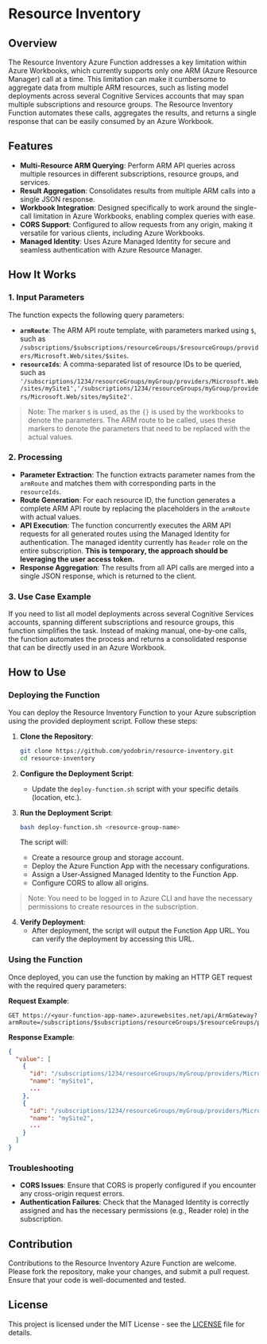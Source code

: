 # Resource Inventory

## Overview

The Resource Inventory Azure Function addresses a key limitation within Azure Workbooks, which currently supports only one ARM (Azure Resource Manager) call at a time. This limitation can make it cumbersome to aggregate data from multiple ARM resources, such as listing model deployments across several Cognitive Services accounts that may span multiple subscriptions and resource groups. The Resource Inventory Function automates these calls, aggregates the results, and returns a single response that can be easily consumed by an Azure Workbook.

## Features

- **Multi-Resource ARM Querying**: Perform ARM API queries across multiple resources in different subscriptions, resource groups, and services.
- **Result Aggregation**: Consolidates results from multiple ARM calls into a single JSON response.
- **Workbook Integration**: Designed specifically to work around the single-call limitation in Azure Workbooks, enabling complex queries with ease.
- **CORS Support**: Configured to allow requests from any origin, making it versatile for various clients, including Azure Workbooks.
- **Managed Identity**: Uses Azure Managed Identity for secure and seamless authentication with Azure Resource Manager.

## How It Works

### 1. Input Parameters

The function expects the following query parameters:

- **`armRoute`**: The ARM API route template, with parameters marked using `$`, such as `/subscriptions/$subscriptions/resourceGroups/$resourceGroups/providers/Microsoft.Web/sites/$sites`.
- **`resourceIds`**: A comma-separated list of resource IDs to be queried, such as `'/subscriptions/1234/resourceGroups/myGroup/providers/Microsoft.Web/sites/mySite1','/subscriptions/1234/resourceGroups/myGroup/providers/Microsoft.Web/sites/mySite2'`.

>Note: The marker `$` is used, as the `{}` is used by the workbooks to denote the parameters. The ARM route to be called, uses these markers to denote the parameters that need to be replaced with the actual values.

### 2. Processing

- **Parameter Extraction**: The function extracts parameter names from the `armRoute` and matches them with corresponding parts in the `resourceIds`.
- **Route Generation**: For each resource ID, the function generates a complete ARM API route by replacing the placeholders in the `armRoute` with actual values.
- **API Execution**: The function concurrently executes the ARM API requests for all generated routes using the Managed Identity for authentication. The managed identity currently has `Reader` role on the entire subscription. **This is temporary, the approach should be leveraging the user access token.**
- **Response Aggregation**: The results from all API calls are merged into a single JSON response, which is returned to the client.

### 3. Use Case Example

If you need to list all model deployments across several Cognitive Services accounts, spanning different subscriptions and resource groups, this function simplifies the task. Instead of making manual, one-by-one calls, the function automates the process and returns a consolidated response that can be directly used in an Azure Workbook.

## How to Use

### Deploying the Function

You can deploy the Resource Inventory Function to your Azure subscription using the provided deployment script. Follow these steps:

1. **Clone the Repository**:
   ```bash
   git clone https://github.com/yodobrin/resource-inventory.git
   cd resource-inventory
   ```

2. **Configure the Deployment Script**:
   - Update the `deploy-function.sh` script with your specific details (location, etc.).

3. **Run the Deployment Script**:
   ```bash
   bash deploy-function.sh <resource-group-name>
   ```

   The script will:
   - Create a resource group and storage account.
   - Deploy the Azure Function App with the necessary configurations.
   - Assign a User-Assigned Managed Identity to the Function App.
   - Configure CORS to allow all origins.
>Note: You need to be logged in to Azure CLI and have the necessary permissions to create resources in the subscription.

4. **Verify Deployment**:
   - After deployment, the script will output the Function App URL. You can verify the deployment by accessing this URL.

### Using the Function

Once deployed, you can use the function by making an HTTP GET request with the required query parameters:

**Request Example**:
```http
GET https://<your-function-app-name>.azurewebsites.net/api/ArmGateway?armRoute=/subscriptions/$subscriptions/resourceGroups/$resourceGroups/providers/Microsoft.Web/sites/$sites&resourceIds='/subscriptions/1234/resourceGroups/myGroup/providers/Microsoft.Web/sites/mySite1','/subscriptions/1234/resourceGroups/myGroup/providers/Microsoft.Web/sites/mySite2'
```

**Response Example**:
```json
{
  "value": [
    {
      "id": "/subscriptions/1234/resourceGroups/myGroup/providers/Microsoft.Web/sites/mySite1",
      "name": "mySite1",
      ...
    },
    {
      "id": "/subscriptions/1234/resourceGroups/myGroup/providers/Microsoft.Web/sites/mySite2",
      "name": "mySite2",
      ...
    }
  ]
}
```

### Troubleshooting

- **CORS Issues**: Ensure that CORS is properly configured if you encounter any cross-origin request errors.
- **Authentication Failures**: Check that the Managed Identity is correctly assigned and has the necessary permissions (e.g., Reader role) in the subscription.

## Contribution

Contributions to the Resource Inventory Azure Function are welcome. Please fork the repository, make your changes, and submit a pull request. Ensure that your code is well-documented and tested.

## License

This project is licensed under the MIT License - see the [LICENSE](LICENSE) file for details.
